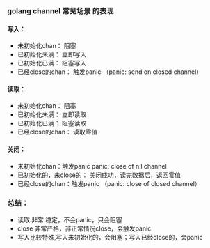 ### golang channel  常见场景 的表现

#### 写入：
- 未初始化chan： 阻塞
- 已初始化未满： 立即写入
- 已初始化已满： 阻塞写入
- 已经close的chan： 触发panic （panic: send on closed channel）

 #### 读取：
- 未初始化chan： 阻塞
- 已初始化未满： 立即读取
- 已初始化已满： 阻塞读取
- 已经close的chan： 读取零值

 #### 关闭：
- 未初始化chan：触发panic panic: close of nil channel
- 已初始化的，未close的： 关闭成功，读完数据后，返回零值
- 已经close的chan：触发panic （panic: close of closed channel）

### 总结： 
- 读取 非常 稳定，不会panic，只会阻塞
- close 非常严格，非正常情况close，会触发panic
- 写入比较特殊,写入未初始化的，会阻塞；写入已经close的，会panic
